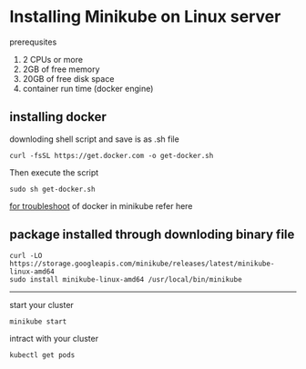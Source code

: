 # Installing Minikube on Linux server
prerequsites
1) 2 CPUs or more
2) 2GB of free memory
3) 20GB of free disk space 
4) container run time (docker engine)
## installing docker 
downloding shell script and save is as .sh file
```
curl -fsSL https://get.docker.com -o get-docker.sh
```
Then execute the script
```
sudo sh get-docker.sh
```
[for troubleshoot](https://minikube.sigs.k8s.io/docs/drivers/docker/) of docker in minikube refer here 
## package installed through downloding binary file
```
curl -LO https://storage.googleapis.com/minikube/releases/latest/minikube-linux-amd64
sudo install minikube-linux-amd64 /usr/local/bin/minikube
```
---
start your cluster
```
minikube start
```
intract with your cluster
```
kubectl get pods 
```
